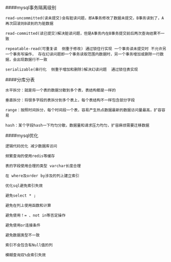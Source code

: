 ####mysql事务隔离级别

	read-uncommitted(读未提交)会有脏读问题，即A事务修改了数据未提交，B事务读到了，A再次回滚则B读到的为脏数据

	read-committed(读已提交)解决脏读问题，但是A事务内在B事务提交前后两次查询结果不一致	

	repeatable-read(可重复读  侧重于修改) 通过锁住行实现 一个事务读未提交时 不允许另一个事务写操作， 存在幻读问题即一个事务读取范围内数据时，另一个事务增加或删除一行数据，会出现数据行不一致	

	serializable(串行化  侧重于增加和删除)解决幻读问题  通过锁住表实现

####分库分表

	水平拆分：就是将一个表的数据分散到多个表，表结构都是一样的

	垂直拆分：将很多字段的表拆分到多个表上，每个表结构不一样包含部分字段

	range：按照时间拆分，每个时间段一个表，容易产生热点数据最新的数据访问量最高，扩容容易

	hash：某个字段hash一下均匀分散，数据量和请求压力均匀，扩容麻烦需要迁移数据

####mysql优化

	逻辑代码优化 减少数据库访问
   
	频繁查询的使用redis等缓存 

	表的字段使用合理的类型 varchar长度合理	

	在 where及order by涉及的列上建立索引

	优化sql避免索引失效

	避免select * ;

	避免在列上使用函数和计算

	避免使用！= 、not in等否定操作

	避免使用or连接条件

	避免数据类型不一致

	索引不会包含有Null值的列

	模糊查询双%会索引失效
